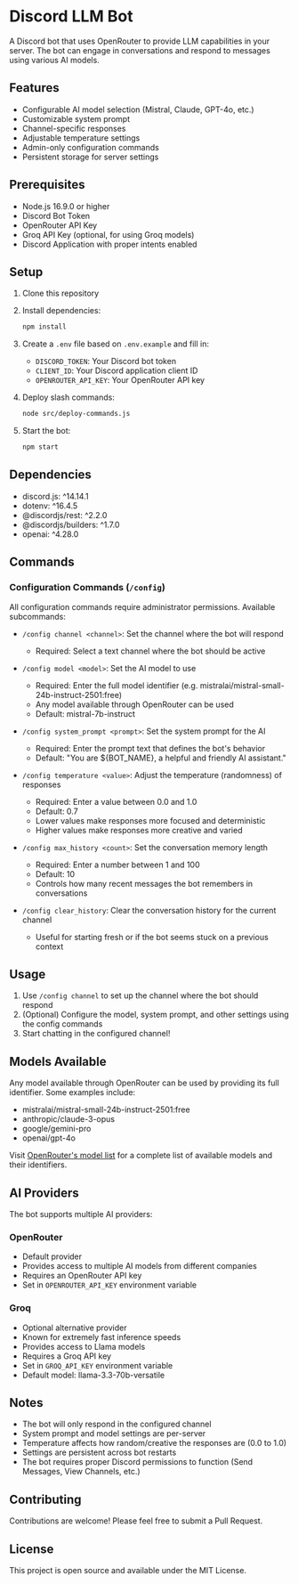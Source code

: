 # Discord LLM Bot

A Discord bot that uses OpenRouter to provide LLM capabilities in your server. The bot can engage in conversations and respond to messages using various AI models.

## Features

- Configurable AI model selection (Mistral, Claude, GPT-4o, etc.)
- Customizable system prompt
- Channel-specific responses
- Adjustable temperature settings
- Admin-only configuration commands
- Persistent storage for server settings

## Prerequisites

- Node.js 16.9.0 or higher
- Discord Bot Token
- OpenRouter API Key
- Groq API Key (optional, for using Groq models)
- Discord Application with proper intents enabled

## Setup

1. Clone this repository
2. Install dependencies:
   ```bash
   npm install
   ```

3. Create a `.env` file based on `.env.example` and fill in:
   - `DISCORD_TOKEN`: Your Discord bot token
   - `CLIENT_ID`: Your Discord application client ID
   - `OPENROUTER_API_KEY`: Your OpenRouter API key

4. Deploy slash commands:
   ```bash
   node src/deploy-commands.js
   ```

5. Start the bot:
   ```bash
   npm start
   ```

## Dependencies

- discord.js: ^14.14.1
- dotenv: ^16.4.5
- @discordjs/rest: ^2.2.0
- @discordjs/builders: ^1.7.0
- openai: ^4.28.0

## Commands

### Configuration Commands (`/config`)

All configuration commands require administrator permissions. Available subcommands:

- `/config channel <channel>`: Set the channel where the bot will respond
  - Required: Select a text channel where the bot should be active

- `/config model <model>`: Set the AI model to use
  - Required: Enter the full model identifier (e.g. mistralai/mistral-small-24b-instruct-2501:free)
  - Any model available through OpenRouter can be used
  - Default: mistral-7b-instruct

- `/config system_prompt <prompt>`: Set the system prompt for the AI
  - Required: Enter the prompt text that defines the bot's behavior
  - Default: "You are ${BOT_NAME}, a helpful and friendly AI assistant."

- `/config temperature <value>`: Adjust the temperature (randomness) of responses
  - Required: Enter a value between 0.0 and 1.0
  - Default: 0.7
  - Lower values make responses more focused and deterministic
  - Higher values make responses more creative and varied

- `/config max_history <count>`: Set the conversation memory length
  - Required: Enter a number between 1 and 100
  - Default: 10
  - Controls how many recent messages the bot remembers in conversations

- `/config clear_history`: Clear the conversation history for the current channel
  - Useful for starting fresh or if the bot seems stuck on a previous context

## Usage

1. Use `/config channel` to set up the channel where the bot should respond
2. (Optional) Configure the model, system prompt, and other settings using the config commands
3. Start chatting in the configured channel!

## Models Available

Any model available through OpenRouter can be used by providing its full identifier. Some examples include:
- mistralai/mistral-small-24b-instruct-2501:free
- anthropic/claude-3-opus
- google/gemini-pro
- openai/gpt-4o

Visit [OpenRouter's model list](https://openrouter.ai/models) for a complete list of available models and their identifiers.

## AI Providers

The bot supports multiple AI providers:

### OpenRouter
- Default provider
- Provides access to multiple AI models from different companies
- Requires an OpenRouter API key
- Set in `OPENROUTER_API_KEY` environment variable

### Groq
- Optional alternative provider
- Known for extremely fast inference speeds
- Provides access to Llama models
- Requires a Groq API key
- Set in `GROQ_API_KEY` environment variable
- Default model: llama-3.3-70b-versatile

## Notes

- The bot will only respond in the configured channel
- System prompt and model settings are per-server
- Temperature affects how random/creative the responses are (0.0 to 1.0)
- Settings are persistent across bot restarts
- The bot requires proper Discord permissions to function (Send Messages, View Channels, etc.)

## Contributing

Contributions are welcome! Please feel free to submit a Pull Request.

## License

This project is open source and available under the MIT License.